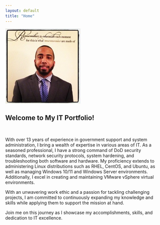 ```yaml
---
layout: default
title: "Home"
---
```



![Profile Picture](assets/img/homepage/homepage.jpg)




## Welcome to My IT Portfolio!

<br>

With over 13 years of experience in government support and system administration, I bring a wealth of expertise in various areas of IT. As a seasoned professional, I have a strong command of DoD security standards, network security protocols, system hardening, and troubleshooting both software and hardware. My proficiency extends to administering Linux distributions such as RHEL, CentOS, and Ubuntu, as well as managing Windows 10/11 and Windows Server environments. Additionally, I excel in creating and maintaining VMware vSphere virtual environments. 

With an unwavering work ethic and a passion for tackling challenging projects, I am committed to continuously expanding my knowledge and skills while applying them to support the mission at hand. 

Join me on this journey as I showcase my accomplishments, skills, and dedication to IT excellence.

<br>
<br>
<br>
<br>









<!--
{% if site.show_excerpts %}
  {% include home.html %}
{% else %}
  {% include archive.html title="Welcome" %}
{% endif %}
-->
